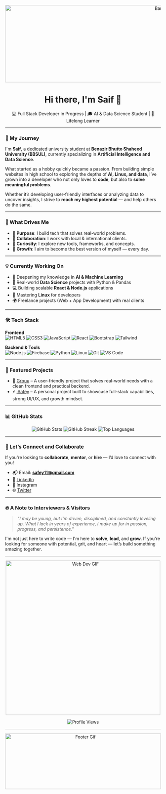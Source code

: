 <div align="center">
  <img src="https://img.pikbest.com/backgrounds/20190726/blue-business-technology-gif-background_2758561.jpg!sw800" alt="Banner" width="1000px" height="250px"/>
</div>

<h1 align="center">Hi there, I'm Saif 👋</h1>

<p align="center">
  💻 Full Stack Developer in Progress | 🎓 AI & Data Science Student | 🌱 Lifelong Learner  
</p>

---

### 📖 My Journey

I'm **Saif**, a dedicated university student at **Benazir Bhutto Shaheed University (BBSUL)**, currently specializing in **Artificial Intelligence and Data Science**. 

What started as a hobby quickly became a passion. From building simple websites in high school to exploring the depths of **AI, Linux, and data**, I’ve grown into a developer who not only loves to **code**, but also to **solve meaningful problems**.

Whether it’s developing user-friendly interfaces or analyzing data to uncover insights, I strive to **reach my highest potential** — and help others do the same.

---

### 🚀 What Drives Me

- 🎯 **Purpose**: I build tech that solves real-world problems.
- 🤝 **Collaboration**: I work with local & international clients.
- 🔬 **Curiosity**: I explore new tools, frameworks, and concepts.
- 🧠 **Growth**: I aim to become the best version of myself — every day.

---

### 💡 Currently Working On

- 🧠 Deepening my knowledge in **AI & Machine Learning**
- 🧪 Real-world **Data Science** projects with Python & Pandas
- 💻 Building scalable **React & Node.js** applications
- 🐧 Mastering **Linux** for developers
- 🌍 Freelance projects (Web + App Development) with real clients

---

### 🛠️ Tech Stack

**Frontend**  
![HTML5](https://img.shields.io/badge/HTML-333333?style=flat&logo=html5)
![CSS3](https://img.shields.io/badge/CSS-333333?style=flat&logo=css3)
![JavaScript](https://img.shields.io/badge/JavaScript-333333?style=flat&logo=javascript)
![React](https://img.shields.io/badge/React-333333?style=flat&logo=react)
![Bootstrap](https://img.shields.io/badge/Bootstrap-333333?style=flat&logo=bootstrap)
![Tailwind](https://img.shields.io/badge/Tailwind_CSS-333333?style=flat&logo=tailwindcss)

**Backend & Tools**  
![Node.js](https://img.shields.io/badge/Node.js-333333?style=flat&logo=node.js)
![Firebase](https://img.shields.io/badge/Firebase-333333?style=flat&logo=firebase)
![Python](https://img.shields.io/badge/Python-333333?style=flat&logo=python)
![Linux](https://img.shields.io/badge/Linux-333333?style=flat&logo=linux)
![Git](https://img.shields.io/badge/Git-333333?style=flat&logo=git)
![VS Code](https://img.shields.io/badge/VSCode-333333?style=flat&logo=visual-studio-code)

---

### 💼 Featured Projects

- 🌟 [Grbuu](https://grbuu.com) – A user-friendly project that solves real-world needs with a clean frontend and practical backend.
- ⚡ [iSafey](https://isafey.tech) – A personal project built to showcase full-stack capabilities, strong UI/UX, and growth mindset.

---

### 📊 GitHub Stats

<p align="center">
  <img src="https://github-readme-stats.vercel.app/api?username=safey11&show_icons=true&theme=tokyonight" alt="GitHub Stats"/>
  <img src="https://github-readme-streak-stats.herokuapp.com/?user=safey11&theme=tokyonight" alt="GitHub Streak"/>
  <img src="https://github-readme-stats.vercel.app/api/top-langs/?username=safey11&layout=compact&theme=tokyonight" alt="Top Languages"/>
</p>

---

### 🤝 Let’s Connect and Collaborate

If you're looking to **collaborate**, **mentor**, or **hire** — I’d love to connect with you!

- 📬 Email: **safey11@gmail.com**
- 🔗 [LinkedIn](https://linkedin.com/in/safey-safo)
- 📸 [Instagram](https://instagram.com/safey_al_blushi)
- 🌐 [Twitter](https://twitter.com/)

---

### 🔥 A Note to Interviewers & Visitors

> *"I may be young, but I'm driven, disciplined, and constantly leveling up. What I lack in years of experience, I make up for in passion, progress, and persistence."*

I'm not just here to write code — I'm here to **solve**, **lead**, and **grow**. If you're looking for someone with potential, grit, and heart — let’s build something amazing together.

---

<div align="center">
  <img src="https://i.pinimg.com/originals/e8/f4/53/e8f453469a3ec97ecd354df465d73913.gif" alt="Web Dev GIF" width="500"/>
</div>

<p align="center">
  <img src="https://komarev.com/ghpvc/?username=safey11&label=Profile%20views&color=0e75b6&style=flat" alt="Profile Views" />
</p>

---

<div align="center">
  <img src="https://mir-s3-cdn-cf.behance.net/project_modules/fs/54b6c068097599.5b50bca476b9b.gif" alt="Footer Gif" width="100%" height="180px" />
</div>
